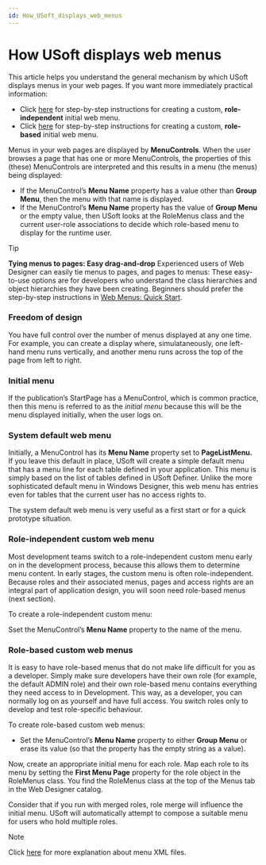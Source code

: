 ```yaml
---
id: How_USoft_displays_web_menus
---
```


# How USoft displays web menus

This article helps you understand the general mechanism by which USoft displays menus in your web pages. If you want more immediately practical information:

- Click [here](/docs/Web_and_app_UIs/Web_menus/Web_menus_Quick_Start.md) for step-by-step instructions for creating a custom, **role-independent** initial web menu.
- Click [here](/docs/Web_and_app_UIs/Web_menus/Rolebased_web_menus.md) for step-by-step instructions for creating a custom, **role-based** initial web menu.

Menus in your web pages are displayed by **MenuControls**. When the user browses a page that has one or more MenuControls, the properties of this (these) MenuControls are interpreted and this results in a menu (the menus) being displayed:

- If the MenuControl’s **Menu Name** property has a value other than **Group Menu**, then the menu with that name is displayed.
- If the MenuControl’s **Menu Name** property has the value of **Group Menu** or the empty value, then USoft looks at the RoleMenus class and the current user-role associations to decide which role-based menu to display for the runtime user.

> [!TIP]
> **Tying menus to pages: Easy drag-and-drop**
> Experienced users of Web Designer can easily tie menus to pages, and pages to menus:
> These easy-to-use options are for developers who understand the class hierarchies and object hierarchies they have been creating. Beginners should prefer the step-by-step instructions in [Web Menus: Quick Start](/docs/Web_and_app_UIs/Web_menus/Web_menus_Quick_Start.md).

### Freedom of design

You have full control over the number of menus displayed at any one time. For example, you can create a display where, simulataneously, one left-hand menu runs vertically, and another menu runs across the top of the page from left to right.

### Initial menu

If the publication’s StartPage has a MenuControl, which is common practice, then this menu is referred to as the *initial menu* because this will be the menu displayed initially, when the user logs on.

### System default web menu

Initially, a MenuControl has its **Menu Name** property set to **PageListMenu.** If you leave this default in place, USoft will create a simple default menu that has a menu line for each table defined in your application. This menu is simply based on the list of tables defined in USoft Definer. Unlike the more sophisticated default menu in Windows Designer, this web menu has entries even for tables that the current user has no access rights to.

The system default web menu is very useful as a first start or for a quick prototype situation.

### Role-independent custom web menu

Most development teams switch to a role-independent custom menu early on in the development process, because this allows them to determine menu content. In early stages, the custom menu is often role-independent. Because roles and their associated menus, pages and access rights are an integral part of application design, you will soon need role-based menus (next section).

To create a role-independent custom menu:

Sset the MenuControl’s **Menu Name** property to the name of the menu.

### Role-based custom web menus

It is easy to have role-based menus that do not make life difficult for you as a developer. Simply make sure developers have their own role (for example, the default ADMIN role) and their own role-based menu contains everything they need access to in Development. This way, as a developer, you can normally log on as yourself and have full access. You switch roles only to develop and test role-specific behaviour.

To create role-based custom web menus:

- Set the MenuControl’s **Menu Name** property to either **Group Menu** or erase its value (so that the property has the empty string as a value).

Now, create an appropriate initial menu for each role. Map each role to its menu by setting the **First Menu Page** property for the role object in the RoleMenus class. You find the RoleMenus class at the top of the Menus tab in the Web Designer catalog.

Consider that if you run with merged roles, role merge will influence the initial menu. USoft will automatically attempt to compose a suitable menu for users who hold multiple roles.

> [!NOTE]
> Click [here](/docs/Web_and_app_UIs/Web_menus/Menu_XML_files.md) for more explanation about menu XML files.
